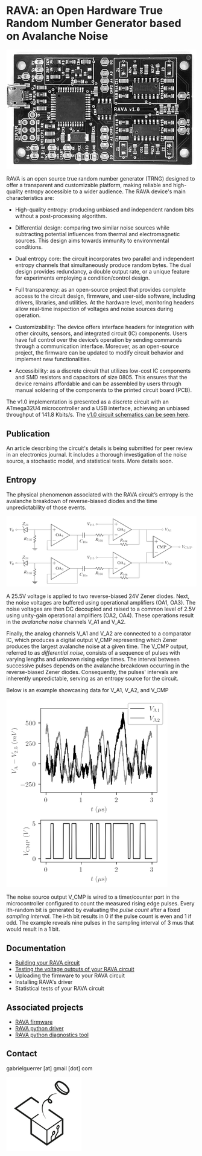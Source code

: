 # RAVA: an Open Hardware True Random Number Generator based on Avalanche Noise

![RAVA photo](v1.0/rng_rava_photo.png)

RAVA is an open source true random number generator (TRNG) designed to offer a transparent and customizable platform, making reliable and high-quality entropy accessible to a wider audience. 
The RAVA device's main characteristics are:

- High-quality entropy: producing unbiased and independent random bits without a post-processing algorithm.

- Differential design: comparing two similar noise sources while subtracting potential influences from thermal and electromagnetic sources. This design aims towards immunity to environmental conditions.

- Dual entropy core: the circuit incorporates two parallel and independent entropy channels that simultaneously produce random bytes. The dual design provides redundancy, a double output rate, or a unique feature for experiments employing a condition/control design.

- Full transparency: as an open-source project that provides complete access to the circuit design, firmware, and user-side software, including drivers, libraries, and utilities. At the hardware level, monitoring headers allow real-time inspection of voltages and noise sources during operation.

- Customizability: The device offers interface headers for integration with other circuits, sensors, and integrated circuit (IC) components. Users have full control over the device’s operation by sending commands through a communication interface. Moreover, as an open-source project, the firmware can be updated to modify circuit behavior and implement new functionalities.

- Accessibility: as a discrete circuit that utilizes low-cost IC components and SMD resistors and capacitors of size 0805. This ensures that the device remains affordable and can be assembled by users through manual soldering of the components to the printed circuit board (PCB).

The v1.0 implementation is presented as a discrete circuit with an ATmega32U4 microcontroller and a USB interface, achieving an unbiased throughput of 141.8 Kbits/s. 
The [v1.0 circuit schematics can be seen here](v1.0/rng_rava_schematics.png).

## Publication

<!-- 
For all details, including a thorough investigation of the noise source, a stochastic model, and statistical tests, please see the article 
- [IEEE Access, DOI: X](https://)
--> 
An article describing the circuit's details is being submitted for peer review in an electronics journal. 
It includes a thorough investigation of the noise source, a stochastic model, and statistical tests. 
More details soon.

## Entropy

The physical phenomenon associated with the RAVA circuit’s entropy is the avalanche breakdown of reverse-biased diodes and the time unpredictability of those events.

![RAVA entropy schematics](images/rng_rava_entropy_schematics.png)

A 25.5V voltage is applied to two reverse-biased 24V Zener diodes. 
Next, the noise voltages are buffered using operational amplifiers (OA1, OA3).
The noise voltages are then DC decoupled and raised to a common level of 2.5V using unity-gain operational amplifiers (OA2, OA4). 
These operations result in the *avalanche noise* channels V_A1 and V_A2.

Finally, the analog channels V_A1 and V_A2 are connected to a comparator IC, which produces a digital output V_CMP representing which Zener produces the largest avalanche noise at a given time.
The V_CMP output, referred to as *differential noise*, consists of a sequence of pulses with varying lengths and unknown rising edge times. 
The interval between successive pulses depends on the avalanche breakdown occurring in the reverse-biased Zener diodes. 
Consequently, the pulses' intervals are inherently unpredictable, serving as an entropy source for the circuit.

Below is an example showcasing data for V_A1, V_A2, and V_CMP

![RAVA entropy example](images/rng_rava_entropy_example.png)

The noise source output V_CMP is wired to a timer/counter port in the microcontroller configured to count the measured rising edge pulses.
Every ith-random bit is generated by evaluating the *pulse count* after a fixed *sampling interval*. 
The i-th bit results in 0 if the pulse count is even and 1 if odd.
The example reveals nine pulses in the sampling interval of 3 mus that would result in a 1 bit.

## Documentation

- [Building your RAVA circuit](https://github.com/gabrielguerrer/rng_rava/wiki/Building-your-RAVA-circuit)
- [Testing the voltage outputs of your RAVA circuit](https://github.com/gabrielguerrer/rng_rava/wiki/Testing-the-voltage-outputs-of-your-RAVA-circuit)
- Uploading the firmware to your RAVA circuit
- Installing RAVA's driver
- Statistical tests of your RAVA circuit 

## Associated projects

- [RAVA firmware](https://github.com/gabrielguerrer/rng_rava_firmware)
- [RAVA python driver](https://github.com/gabrielguerrer/rng_rava_driver_py)
- [RAVA python diagnostics tool](https://github.com/gabrielguerrer/rng_rava_diagnostics_py)

## Contact

gabrielguerrer [at] gmail [dot] com

![RAVA logo](images/rng_rava_logo.png)